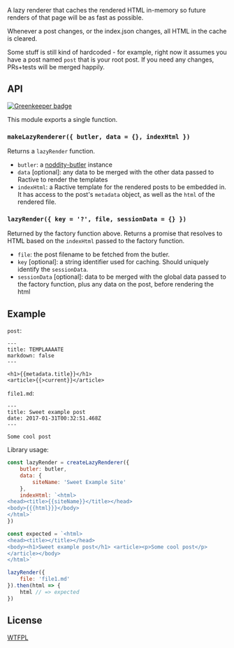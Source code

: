 A lazy renderer that caches the rendered HTML in-memory so future renders of that page will be as fast as possible.

Whenever a post changes, or the index.json changes, all HTML in the cache is cleared.

Some stuff is still kind of hardcoded - for example, right now it assumes you have a post named `post` that is your root post.  If you need any changes, PRs+tests will be merged happily.

## API

[![Greenkeeper badge](https://badges.greenkeeper.io/TehShrike/noddity-lazy-static-render.svg)](https://greenkeeper.io/)

This module exports a single function.

### `makeLazyRenderer({ butler, data = {}, indexHtml })`

Returns a `lazyRender` function.

- `butler`: a [noddity-butler](https://github.com/TehShrike/noddity-butler) instance
- `data` [optional]: any data to be merged with the other data passed to Ractive to render the templates
- `indexHtml`: a Ractive template for the rendered posts to be embedded in.  It has access to the post's `metadata` object, as well as the `html` of the rendered file.

### `lazyRender({ key = '?', file, sessionData = {} })`

Returned by the factory function above.  Returns a promise that resolves to HTML based on the `indexHtml` passed to the factory function.

- `file`: the post filename to be fetched from the butler.
- `key` [optional]: a string identifier used for caching.  Should uniquely identify the `sessionData`.
- `sessionData` [optional]: data to be merged with the global data passed to the factory function, plus any data on the post, before rendering the html

## Example

<!-- js
require('ractive').DEBUG = false
const makeTestState = require('./test/helpers/test-state')

const createLazyRenderer = require('./')

const state = makeTestState()

state.retrieval.addPost('post', { title: 'TEMPLAAAATE', markdown: false }, '<h1>{{metadata.title}}</h1>\n<article>{{>current}}</article>')
state.retrieval.addPost('file1.md', { title: 'Sweet example post', date: new Date('2017-01-31T00:32:51.468Z') }, 'Some cool post')

const butler = state.butler
-->

`post`:
```
---
title: TEMPLAAAATE
markdown: false
---

<h1>{{metadata.title}}</h1>
<article>{{>current}}</article>
```

`file1.md`:
```
---
title: Sweet example post
date: 2017-01-31T00:32:51.468Z
---

Some cool post
```

Library usage:

```js
const lazyRender = createLazyRenderer({
	butler: butler,
	data: {
		siteName: 'Sweet Example Site'
	},
	indexHtml: `<html>
<head><title>{{siteName}}</title></head>
<body>{{{html}}}</body>
</html>`
})

const expected = `<html>
<head><title></title></head>
<body><h1>Sweet example post</h1> <article><p>Some cool post</p>
</article></body>
</html>`

lazyRender({
	file: 'file1.md'
}).then(html => {
	html // => expected
})
```

## License

[WTFPL](http://wtfpl2.com)
